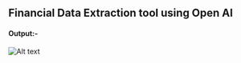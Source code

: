 ## Financial Data Extraction tool using Open AI

#### Output:-
![Alt text](c:/Users/Sandesh/Downloads/Screenshot%202023-07-17%20233421.png)